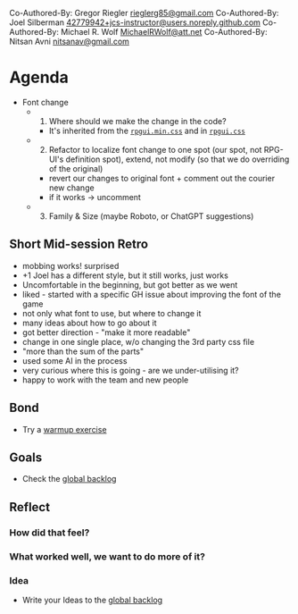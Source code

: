 Co-Authored-By: Gregor Riegler <rieglerg85@gmail.com>
Co-Authored-By: Joel Silberman <42779942+jcs-instructor@users.noreply.github.com>
Co-Authored-By: Michael R. Wolf <MichaelRWolf@att.net>
Co-Authored-By: Nitsan Avni <nitsanav@gmail.com>

# Agenda

-   Font change
    -   1. Where should we make the change in the code?
        -   It's inherited from the [`rpgui.min.css`](../webapp/public/rpgui.min.css) and in [`rpgui.css`](../webapp/public/rpgui.css)
    -   2. Refactor to localize font change to one spot (our spot, not RPG-UI's definition spot), extend, not modify (so that we do overriding of the original)
        -   revert our changes to original font + comment out the courier new change
        -   if it works -> uncomment
    -   3. Family & Size (maybe Roboto, or ChatGPT suggestions)

## Short Mid-session Retro

-   mobbing works! surprised
-   +1 Joel has a different style, but it still works, just works
-   Uncomfortable in the beginning, but got better as we went
-   liked - started with a specific GH issue about improving the font of the game
-   not only what font to use, but where to change it
-   many ideas about how to go about it
-   got better direction - "make it more readable"
-   change in one single place, w/o changing the 3rd party css file
-   "more than the sum of the parts"
-   used some AI in the process
-   very curious where this is going - are we under-utilising it?
-   happy to work with the team and new people

## Bond

-   Try a [warmup exercise](../docs/warmup-exercises.md)

## Goals

-   Check the [global backlog](../docs/backlog.md)

## Reflect

### How did that feel?

### What worked well, we want to do more of it?

### Idea

-   Write your Ideas to the [global backlog](../docs/backlog.md)
